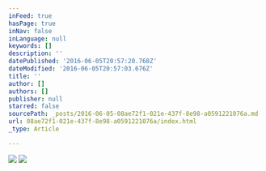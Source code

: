 ```yaml
---
inFeed: true
hasPage: true
inNav: false
inLanguage: null
keywords: []
description: ''
datePublished: '2016-06-05T20:57:20.768Z'
dateModified: '2016-06-05T20:57:03.676Z'
title: ''
author: []
authors: []
publisher: null
starred: false
sourcePath: _posts/2016-06-05-08ae72f1-021e-437f-8e98-a0591221076a.md
url: 08ae72f1-021e-437f-8e98-a0591221076a/index.html
_type: Article

---
```

![](https://the-grid-user-content.s3-us-west-2.amazonaws.com/def4ea62-d032-4d40-a6e4-1264452666a1.png)
![](https://the-grid-user-content.s3-us-west-2.amazonaws.com/fbc4de0d-f579-4c61-9a2e-9b2a16de9fd9.png)